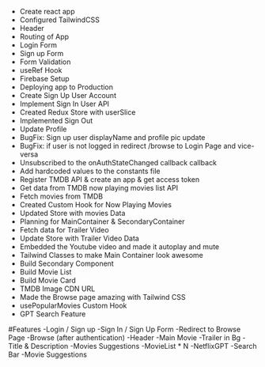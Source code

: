 
- Create react app
- Configured TailwindCSS
- Header 
- Routing of App
- Login Form
- Sign up Form
- Form Validation
- useRef Hook
- Firebase Setup
- Deploying app to Production
- Create Sign Up User Account
- Implement Sign  In User API
- Created Redux Store with userSlice
- Implemented Sign Out
- Update Profile 
- BugFix: Sign up user displayName and profile pic update
- BugFix: if user is not logged in redirect /browse to Login Page and vice-versa
- Unsubscribed to the onAuthStateChanged callback callback
- Add hardcoded values to the constants file
- Register TMDB API & create an app & get access token
- Get data from TMDB now playing movies list API
- Fetch movies from TMDB
- Created Custom Hook for Now Playing Movies
- Updated Store with movies Data
- Planning for MainContainer & SecondaryContainer
- Fetch data for Trailer Video 
- Update Store with Trailer Video Data
- Embedded the Youtube video and made it autoplay and mute
- Tailwind Classes to make Main Container look awesome
- Build Secondary Component
- Build Movie List 
- Build Movie Card
- TMDB Image CDN URL
- Made the Browse page amazing with Tailwind CSS
- usePopularMovies Custom Hook
- GPT Search Feature





#Features
 -Login / Sign up
    -Sign In / Sign Up Form
    -Redirect to Browse Page
 -Browse (after authentication)
    -Header
    -Main Movie
        -Trailer in Bg
        -Title & Description
        -Movies Suggestions
            -MovieList * N
 -NetflixGPT
    -Search Bar
    -Movie Suggestions













<!-- # Getting Started with Create React App

This project was bootstrapped with [Create React App](https://github.com/facebook/create-react-app).

## Available Scripts

In the project directory, you can run:

### `npm start`

Runs the app in the development mode.\
Open [http://localhost:3000](http://localhost:3000) to view it in your browser.

The page will reload when you make changes.\
You may also see any lint errors in the console.

### `npm test`

Launches the test runner in the interactive watch mode.\
See the section about [running tests](https://facebook.github.io/create-react-app/docs/running-tests) for more information.

### `npm run build`

Builds the app for production to the `build` folder.\
It correctly bundles React in production mode and optimizes the build for the best performance.

The build is minified and the filenames include the hashes.\
Your app is ready to be deployed!

See the section about [deployment](https://facebook.github.io/create-react-app/docs/deployment) for more information.

### `npm run eject`

**Note: this is a one-way operation. Once you `eject`, you can't go back!**

If you aren't satisfied with the build tool and configuration choices, you can `eject` at any time. This command will remove the single build dependency from your project.

Instead, it will copy all the configuration files and the transitive dependencies (webpack, Babel, ESLint, etc) right into your project so you have full control over them. All of the commands except `eject` will still work, but they will point to the copied scripts so you can tweak them. At this point you're on your own.

You don't have to ever use `eject`. The curated feature set is suitable for small and middle deployments, and you shouldn't feel obligated to use this feature. However we understand that this tool wouldn't be useful if you couldn't customize it when you are ready for it.

## Learn More

You can learn more in the [Create React App documentation](https://facebook.github.io/create-react-app/docs/getting-started).

To learn React, check out the [React documentation](https://reactjs.org/).

### Code Splitting

This section has moved here: [https://facebook.github.io/create-react-app/docs/code-splitting](https://facebook.github.io/create-react-app/docs/code-splitting)

### Analyzing the Bundle Size

This section has moved here: [https://facebook.github.io/create-react-app/docs/analyzing-the-bundle-size](https://facebook.github.io/create-react-app/docs/analyzing-the-bundle-size)

### Making a Progressive Web App

This section has moved here: [https://facebook.github.io/create-react-app/docs/making-a-progressive-web-app](https://facebook.github.io/create-react-app/docs/making-a-progressive-web-app)

### Advanced Configuration

This section has moved here: [https://facebook.github.io/create-react-app/docs/advanced-configuration](https://facebook.github.io/create-react-app/docs/advanced-configuration)

### Deployment

This section has moved here: [https://facebook.github.io/create-react-app/docs/deployment](https://facebook.github.io/create-react-app/docs/deployment)

### `npm run build` fails to minify

This section has moved here: [https://facebook.github.io/create-react-app/docs/troubleshooting#npm-run-build-fails-to-minify](https://facebook.github.io/create-react-app/docs/troubleshooting#npm-run-build-fails-to-minify) -->
